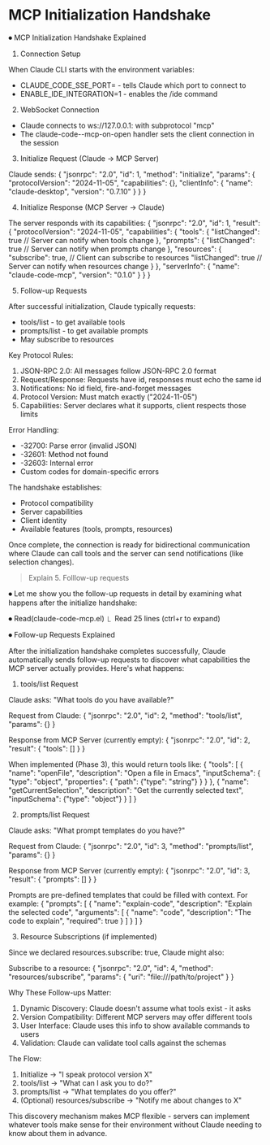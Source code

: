 # MCP Initialization Handshake
⏺ MCP Initialization Handshake Explained

  1. Connection Setup

  When Claude CLI starts with the environment variables:
  - CLAUDE_CODE_SSE_PORT=<port> - tells Claude which port to connect to
  - ENABLE_IDE_INTEGRATION=1 - enables the /ide command

  2. WebSocket Connection

  - Claude connects to ws://127.0.0.1:<port> with subprotocol "mcp"
  - The claude-code--mcp-on-open handler sets the client connection in the session

  3. Initialize Request (Claude → MCP Server)

  Claude sends:
  {
    "jsonrpc": "2.0",
    "id": 1,
    "method": "initialize",
    "params": {
      "protocolVersion": "2024-11-05",
      "capabilities": {},
      "clientInfo": {
        "name": "claude-desktop",
        "version": "0.7.10"
      }
    }
  }

  4. Initialize Response (MCP Server → Claude)

  The server responds with its capabilities:
  {
    "jsonrpc": "2.0",
    "id": 1,
    "result": {
      "protocolVersion": "2024-11-05",
      "capabilities": {
        "tools": {
          "listChanged": true      // Server can notify when tools change
        },
        "prompts": {
          "listChanged": true      // Server can notify when prompts change
        },
        "resources": {
          "subscribe": true,       // Client can subscribe to resources
          "listChanged": true      // Server can notify when resources change
        }
      },
      "serverInfo": {
        "name": "claude-code-mcp",
        "version": "0.1.0"
      }
    }
  }

  5. Follow-up Requests

  After successful initialization, Claude typically requests:
  - tools/list - to get available tools
  - prompts/list - to get available prompts
  - May subscribe to resources

  Key Protocol Rules:

  1. JSON-RPC 2.0: All messages follow JSON-RPC 2.0 format
  2. Request/Response: Requests have id, responses must echo the same id
  3. Notifications: No id field, fire-and-forget messages
  4. Protocol Version: Must match exactly ("2024-11-05")
  5. Capabilities: Server declares what it supports, client respects those limits

  Error Handling:

  - -32700: Parse error (invalid JSON)
  - -32601: Method not found
  - -32603: Internal error
  - Custom codes for domain-specific errors

  The handshake establishes:
  - Protocol compatibility
  - Server capabilities
  - Client identity
  - Available features (tools, prompts, resources)

  Once complete, the connection is ready for bidirectional communication where
  Claude can call tools and the server can send notifications (like selection
  changes).

> Explain 5. Folllow-up requests

⏺ Let me show you the follow-up requests in detail by examining what happens after
   the initialize handshake:

⏺ Read(claude-code-mcp.el)
  ⎿  Read 25 lines (ctrl+r to expand)

⏺ Follow-up Requests Explained

  After the initialization handshake completes successfully, Claude automatically
  sends follow-up requests to discover what capabilities the MCP server actually
  provides. Here's what happens:

  1. tools/list Request

  Claude asks: "What tools do you have available?"

  Request from Claude:
  {
    "jsonrpc": "2.0",
    "id": 2,
    "method": "tools/list",
    "params": {}
  }

  Response from MCP Server (currently empty):
  {
    "jsonrpc": "2.0",
    "id": 2,
    "result": {
      "tools": []
    }
  }

  When implemented (Phase 3), this would return tools like:
  {
    "tools": [
      {
        "name": "openFile",
        "description": "Open a file in Emacs",
        "inputSchema": {
          "type": "object",
          "properties": {
            "path": {"type": "string"}
          }
        }
      },
      {
        "name": "getCurrentSelection",
        "description": "Get the currently selected text",
        "inputSchema": {"type": "object"}
      }
    ]
  }

  2. prompts/list Request

  Claude asks: "What prompt templates do you have?"

  Request from Claude:
  {
    "jsonrpc": "2.0",
    "id": 3,
    "method": "prompts/list",
    "params": {}
  }

  Response from MCP Server (currently empty):
  {
    "jsonrpc": "2.0",
    "id": 3,
    "result": {
      "prompts": []
    }
  }

  Prompts are pre-defined templates that could be filled with context. For
  example:
  {
    "prompts": [
      {
        "name": "explain-code",
        "description": "Explain the selected code",
        "arguments": [
          {
            "name": "code",
            "description": "The code to explain",
            "required": true
          }
        ]
      }
    ]
  }

  3. Resource Subscriptions (if implemented)

  Since we declared resources.subscribe: true, Claude might also:

  Subscribe to a resource:
  {
    "jsonrpc": "2.0",
    "id": 4,
    "method": "resources/subscribe",
    "params": {
      "uri": "file:///path/to/project"
    }
  }

  Why These Follow-ups Matter:

  1. Dynamic Discovery: Claude doesn't assume what tools exist - it asks
  2. Version Compatibility: Different MCP servers may offer different tools
  3. User Interface: Claude uses this info to show available commands to users
  4. Validation: Claude can validate tool calls against the schemas

  The Flow:

  1. Initialize → "I speak protocol version X"
  2. tools/list → "What can I ask you to do?"
  3. prompts/list → "What templates do you offer?"
  4. (Optional) resources/subscribe → "Notify me about changes to X"

  This discovery mechanism makes MCP flexible - servers can implement whatever
  tools make sense for their environment without Claude needing to know about them
   in advance.
